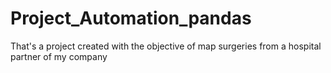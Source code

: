 # Project_Automation_pandas
 That's a project created with the objective of map surgeries from a hospital partner of my company
